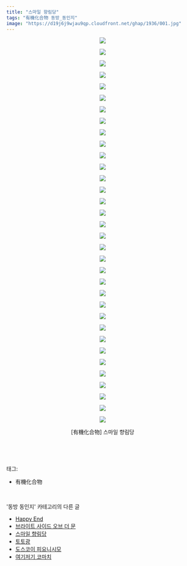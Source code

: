 ```yaml
---
title: "스마일 향림당"
tags: "有機化合物 동방_동인지"
image: "https://d19j6j9wjau9qp.cloudfront.net/ghap/1936/001.jpg"
---
```

<div class="article">
<p style="text-align: center; clear: none; float: none;"><img src="{{ site.imgserver8 }}/ghap/1936/001.jpg"/></p>
<p style="text-align: center; clear: none; float: none;"><img src="{{ site.imgserver8 }}/ghap/1936/002.jpg"/></p>
<p style="text-align: center; clear: none; float: none;"><img src="{{ site.imgserver8 }}/ghap/1936/003.jpg"/></p>
<p style="text-align: center; clear: none; float: none;"><img src="{{ site.imgserver8 }}/ghap/1936/004.jpg"/></p>
<p style="text-align: center; clear: none; float: none;"><img src="{{ site.imgserver8 }}/ghap/1936/005.jpg"/></p>
<p style="text-align: center; clear: none; float: none;"><img src="{{ site.imgserver8 }}/ghap/1936/006.jpg"/></p>
<p style="text-align: center; clear: none; float: none;"><img src="{{ site.imgserver8 }}/ghap/1936/007.jpg"/></p>
<p style="text-align: center; clear: none; float: none;"><img src="{{ site.imgserver8 }}/ghap/1936/008.jpg"/></p>
<p style="text-align: center; clear: none; float: none;"><img src="{{ site.imgserver8 }}/ghap/1936/009.jpg"/></p>
<p style="text-align: center; clear: none; float: none;"><img src="{{ site.imgserver8 }}/ghap/1936/010.jpg"/></p>
<p style="text-align: center; clear: none; float: none;"><img src="{{ site.imgserver8 }}/ghap/1936/011.jpg"/></p>
<p style="text-align: center; clear: none; float: none;"><img src="{{ site.imgserver8 }}/ghap/1936/012.jpg"/></p>
<p style="text-align: center; clear: none; float: none;"><img src="{{ site.imgserver8 }}/ghap/1936/013.jpg"/></p>
<p style="text-align: center; clear: none; float: none;"><img src="{{ site.imgserver8 }}/ghap/1936/014.jpg"/></p>
<p style="text-align: center; clear: none; float: none;"><img src="{{ site.imgserver8 }}/ghap/1936/015.jpg"/></p>
<p style="text-align: center; clear: none; float: none;"><img src="{{ site.imgserver8 }}/ghap/1936/016.jpg"/></p>
<p style="text-align: center; clear: none; float: none;"><img src="{{ site.imgserver8 }}/ghap/1936/017.jpg"/></p>
<p style="text-align: center; clear: none; float: none;"><img src="{{ site.imgserver8 }}/ghap/1936/018.jpg"/></p>
<p style="text-align: center; clear: none; float: none;"><img src="{{ site.imgserver8 }}/ghap/1936/019.jpg"/></p>
<p style="text-align: center; clear: none; float: none;"><img src="{{ site.imgserver8 }}/ghap/1936/020.jpg"/></p>
<p style="text-align: center; clear: none; float: none;"><img src="{{ site.imgserver8 }}/ghap/1936/021.jpg"/></p>
<p style="text-align: center; clear: none; float: none;"><img src="{{ site.imgserver8 }}/ghap/1936/022.jpg"/></p>
<p style="text-align: center; clear: none; float: none;"><img src="{{ site.imgserver8 }}/ghap/1936/023.jpg"/></p>
<p style="text-align: center; clear: none; float: none;"><img src="{{ site.imgserver8 }}/ghap/1936/024.jpg"/></p>
<p style="text-align: center; clear: none; float: none;"><img src="{{ site.imgserver8 }}/ghap/1936/025.jpg"/></p>
<p style="text-align: center; clear: none; float: none;"><img src="{{ site.imgserver8 }}/ghap/1936/026.jpg"/></p>
<p style="text-align: center; clear: none; float: none;"><img src="{{ site.imgserver8 }}/ghap/1936/027.jpg"/></p>
<p style="text-align: center; clear: none; float: none;"><img src="{{ site.imgserver8 }}/ghap/1936/028.jpg"/></p>
<p style="text-align: center; clear: none; float: none;"><img src="{{ site.imgserver8 }}/ghap/1936/029.jpg"/></p>
<p style="text-align: center; clear: none; float: none;"><img src="{{ site.imgserver8 }}/ghap/1936/030.jpg"/></p>
<p style="text-align: center; clear: none; float: none;"><img src="{{ site.imgserver8 }}/ghap/1936/031.jpg"/></p>
<p style="text-align: center; clear: none; float: none;"><img src="{{ site.imgserver8 }}/ghap/1936/032.jpg"/></p>
<p style="text-align: center; clear: none; float: none;"><img src="{{ site.imgserver8 }}/ghap/1936/033.jpg"/></p>
<p style="text-align: center; clear: none; float: none;"><img src="{{ site.imgserver8 }}/ghap/1936/034.jpg"/></p>
<p style="text-align: center; clear: none; float: none;">[有機化合物] 스마일 향림당</p>
<p><br/></p>
</div><br/>
<div class="tagTrail">
<p>태그: </p>
<ul>
<li>有機化合物</li>
</ul>
</div><br/>
<div class="another">
<p>'동방 동인지' 카테고리의 다른 글</p>
<ul>
<li><a href="/ghap_1939">Happy End</a></li>
<li><a href="/ghap_1938">브라이트 사이드 오브 더 문</a></li>
<li><a href="/ghap_1936">스마일 향림당</a></li>
<li><a href="/ghap_1935">토토광</a></li>
<li><a href="/ghap_1934">도스코이 피요니시모</a></li>
<li><a href="/ghap_1933">여기저기 코마치</a></li>
</ul>
</div><br/>
<div class="cb_module cb_fluid">
<div class="cb_wrt cb_profile">
</div><!-- commentList close -->
</div><br/>
